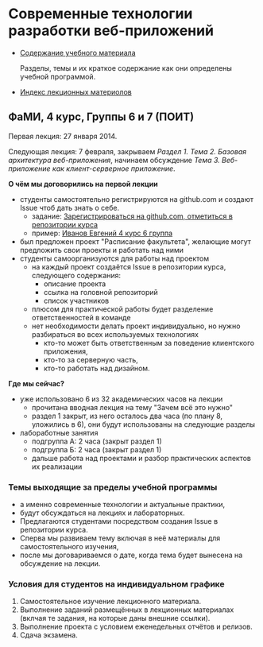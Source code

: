# Современные технологии разработки веб-приложений

*   [Содержание учебного материала](https://docs.google.com/document/d/1PRPgS2XhsRhTfkmzJ7bH7-FPVMaVYU_zbk-A-mDSc_o/pub)

    Разделы, темы и их краткое содержание как они определены учебной программой.

*   [Индекс лекционных материолов](http://grsu.github.io/web-dev/)

## ФаМИ, 4 курс, Группы 6 и 7 (ПОИТ)

Первая лекция: 27 января 2014.

Следующая лекция: 7 февраля, закрываем _Раздел 1. Тема 2. Базовая архитектура веб-приложения_, начинаем обсуждение
_Тема 3. Веб-приложение как клиент-серверное приложение_.

**О чём мы договорились на первой лекции**

* студенты самостоятельно регистрируются на github.com и создают Issue чтоб дать знать о себе.
    * задание: [Зарегистрироваться на github.com, отметиться в репозитории курса](https://github.com/grsu/web-dev/issues/3)
    * пример: [Иванов Евгений 4 курс 6 группа](https://github.com/grsu/web-dev/issues/1)
* был предложен проект "Расписание факультета", желающие могут предложить свои проекты и работать над ними
* студенты самоорганизуются для работы над проектом
    * на каждый проект создаётся Issue в репозитории курса, следующего содержания:
        * описание проекта
        * ссылка на головной репозиторий
        * список участников
    * плюсом для практической работы будет разделение ответственностей в команде
    * нет необходимости делать проект индивидуально, но нужно разбираться во всех используемых технологиях
        * кто-то может быть ответственным за поведение клиентского приложения,
        * кто-то за серверную часть,
        * кто-то работать над дизайном.

**Где мы сейчас?**

* уже использовано 6 из 32 академических часов на лекции
    * прочитана вводная лекция на тему "Зачем всё это нужно"
    * раздел 1 закрыт, из него осталось два часа (по плану 8, уложились в 6), они будут использованы на следующие разделы
* лабоработные занятия
    * подгруппа А: 2 часа (закрыт раздел 1)
    * подгруппа Б: 2 часа (закрыт раздел 1)
    * дальше работа над проектами и разбор практических аспектов их реализации

### Темы выходящие за пределы учебной программы

* а именно современные технологии и актуальные практики,
* будут обсуждаться на лекциях и лабораторных.
* Предлагаются студентами посредством создания Issue в репозитории курса.
* Сперва мы развиваем тему включая в неё материалы для самостоятельного изучения,
* после мы договариваемся о дате, когда тема будет вынесена на обсуждение на лекции.

### Условия для студентов на индивидуальном графике

1. Самостоятельное изучение лекционного материала.
2. Выполнение заданий размещённых в лекционных материалах (вклчая те задания, на которые даны внешние ссылки).
3. Выполнение проекта с условием еженедельных отчётов и релизов.
4. Сдача экзамена.
